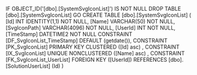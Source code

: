 ﻿
 IF OBJECT_ID('[dbo].[SystemSvgIconList]') IS NOT NULL 
 DROP TABLE [dbo].[SystemSvgIconList] 
 GO
 CREATE TABLE [dbo].[SystemSvgIconList] ( 
 [Id]           INT              IDENTITY(1,1)          NOT NULL,
 [Name]         VARCHAR(50)                             NOT NULL,
 [SvgIconPath]  VARCHAR(4096)                           NOT NULL,
 [UserId]       INT                                     NOT NULL,
 [TimeStamp]    DATETIME2                               NOT NULL  CONSTRAINT [DF_SvgIconList_TimeStamp] DEFAULT (getdate()),
 CONSTRAINT   [PK_SvgIconList]  PRIMARY KEY CLUSTERED    ([Id] asc) ,
 CONSTRAINT   [IX_SvgIconList]  UNIQUE      NONCLUSTERED ([Name] asc) ,
 CONSTRAINT [FK_SvgIconList_UserList] FOREIGN KEY ([UserId]) REFERENCES [dbo].[SolutionUserList] (Id) )
 
 
